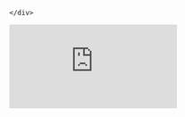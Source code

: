 <!DOCTYPE html PUBLIC "-//W3C//DTD XHTML 1.0 Transitional//EN"
        "http://www.w3.org/TR/xhtml1/DTD/xhtml1-transitional.dtd">
<html xmlns="http://www.w3.org/1999/xhtml" xml:lang="en" lang="en">
<head>
    <meta http-equiv="Content-Type" content="text/html; charset=utf-8"/>
    <meta name="viewport" content="width=device-width, initial-scale=1, maximum-scale=1">
    <title>tinyhref.com</title>
        <style media="screen">
.asset_star0 {
	background: url('//d38psrni17bvxu.cloudfront.net/themes/assets/star0.gif') no-repeat center;
	width: 13px;
	height: 12px;
	display: inline-block;
}

.asset_star1 {
	background: url('//d38psrni17bvxu.cloudfront.net/themes/assets/star1.gif') no-repeat center;
	width: 13px;
	height: 12px;
	display: inline-block;
}

.asset_starH {
	background: url('//d38psrni17bvxu.cloudfront.net/themes/assets/starH.gif') no-repeat center;
	width: 13px;
	height: 12px;
	display: inline-block;
}

.sitelink {
	padding-right: 16px;
}

.sellerRatings a:link,
.sellerRatings a:visited,
.sellerRatings a:hover,
.sellerRatings a:active {
	text-decoration: none;
	cursor: text;
}

.sellerRatings {
	margin:0 0 3px 20px;
}

.sitelinkHolder {
	margin:-15px 0 15px 35px;
}

#ajaxloaderHolder {
	display: block;
	width: 24px;
	height: 24px;
	background: #fff;
	padding: 8px 0 0 8px;
	margin:10px auto;
	-webkit-border-radius: 4px;
	-moz-border-radius: 4px;
	border-radius: 4px;
}</style>    <style media="screen">
/* skzcss - for tests */

body {
	margin: 0;
	padding: 0;
	height: 100%;
	overflow: hidden;
}

iframe {
	margin: 0;
	padding: 0;
	border: none;
	width: 100%;
	height: 100%;
}

#content {
	position: absolute;
	left: 0;
	right: 0;
	bottom: 0;
	top: 0;
}

#imprint {
    position: relative;
    bottom: 0;
    text-align: center;
    padding-top: 5px;
    height: 25px;
}
</style>    
</head>

<body>
    <script async src="https://euob.youseasky.com/sxp/i/224f85302aa2b6ec30aac9a85da2cbf9.js" data-ch="AdsDeli - domain - landingpage" data-uvid="c6cbcad5f29cfdb98c0282a362ed248f7823932c" class="ct_clicktrue_80705" data-jsonp="onCheqResponse"></script>
    <noscript>
        <iframe src="https://obseu.youseasky.com/ns/224f85302aa2b6ec30aac9a85da2cbf9.html?ch=AdsDeli%20-%20domain%20-%20landingpage"
                width="0" height="0" style="display:none"></iframe>
    </noscript>
<script type="application/javascript">
    let scriptPath='';
    window.chronosfailed = function () {
        console.log('Callback complete.');
    };
</script>
<script type="text/javascript">
var ls = function(xhr, token) {
    xhr.onreadystatechange = function () {
        if (xhr.readyState === XMLHttpRequest.DONE) {
            if (xhr.status >= 200 && xhr.status <= 400) {
                if (xhr.responseText.trim() === '') {
                    return;
                }
    
                console.log(JSON.parse(xhr.responseText))
            } else {
                console.log('There was a problem with the request.');
            }
        }
    }
    
    xhr.open('GET', '/munin/a/l' + 's?t=68d47c7b&token=' + encodeURI(token), true);
    xhr.send();
};
ls(new XMLHttpRequest(), 'c6cbcad5f29cfdb98c0282a362ed248f7823932c');
if (typeof window.chronosfailed === 'function') { window.chronosfailed(); }
</script>

<div>
    
    </div>

<div id="content">
    <iframe id="iframe" frameBorder="0" src="https://yfdnza.com/?dn=tinyhref.com&pid=9PO755G95"></iframe>
    </div>

<script>
    (function () {
        document.getElementById("content").style.top = document.getElementById("content").previousElementSibling.clientHeight + "px";
    })();
</script>
</body>
</html>
